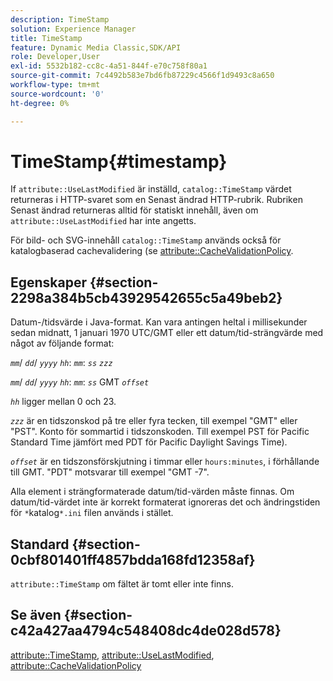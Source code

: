 ```yaml
---
description: TimeStamp
solution: Experience Manager
title: TimeStamp
feature: Dynamic Media Classic,SDK/API
role: Developer,User
exl-id: 5532b182-cc8c-4a51-844f-e70c758f80a1
source-git-commit: 7c4492b583e7bd6fb87229c4566f1d9493c8a650
workflow-type: tm+mt
source-wordcount: '0'
ht-degree: 0%

---
```


# TimeStamp{#timestamp}

If `attribute::UseLastModified` är inställd, `catalog::TimeStamp` värdet returneras i HTTP-svaret som en Senast ändrad HTTP-rubrik. Rubriken Senast ändrad returneras alltid för statiskt innehåll, även om `attribute::UseLastModified` har inte angetts.

För bild- och SVG-innehåll `catalog::TimeStamp` används också för katalogbaserad cachevalidering (se [attribute::CacheValidationPolicy](/help/aem-is-ir-api/is-api/image-catalog/image-serving-api-ref/c-image-catalog-reference/c-attributes-reference/r-cachevalidationpolicy.md).

## Egenskaper {#section-2298a384b5cb43929542655c5a49beb2}

Datum-/tidsvärde i Java-format. Kan vara antingen heltal i millisekunder sedan midnatt, 1 januari 1970 UTC/GMT eller ett datum/tid-strängvärde med något av följande format:

*`mm`*/ *`dd`*/ *`yyyy`* *`hh`*: *`mm`*: *`ss`* *`zzz`*

*`mm`*/ *`dd`*/ *`yyyy`* *`hh`*: *`mm`*: *`ss`* GMT *`offset`*

*`hh`* ligger mellan 0 och 23.

*`zzz`* är en tidszonskod på tre eller fyra tecken, till exempel &quot;GMT&quot; eller &quot;PST&quot;. Konto för sommartid i tidszonskoden. Till exempel PST för Pacific Standard Time jämfört med PDT för Pacific Daylight Savings Time).

*`offset`* är en tidszonsförskjutning i timmar eller `hours:minutes`, i förhållande till GMT. &quot;PDT&quot; motsvarar till exempel &quot;GMT -7&quot;.

Alla element i strängformaterade datum/tid-värden måste finnas. Om datum/tid-värdet inte är korrekt formaterat ignoreras det och ändringstiden för `*`katalog`*.ini` filen används i stället.

## Standard {#section-0cbf801401ff4857bdda168fd12358af}

`attribute::TimeStamp` om fältet är tomt eller inte finns.

## Se även {#section-c42a427aa4794c548408dc4de028d578}

[attribute::TimeStamp](../../../../../../is-api/image-catalog/image-serving-api-ref/c-image-catalog-reference/c-attributes-reference/r-timestamp.md#reference-4213c599a64942ee8cb9d80696b08296), [attribute::UseLastModified](../../../../../../is-api/image-catalog/image-serving-api-ref/c-image-catalog-reference/c-attributes-reference/r-uselastmodified.md#reference-73ecc421e6864a38aec5a4775f06b8e8), [attribute::CacheValidationPolicy](../../../../../../is-api/image-catalog/image-serving-api-ref/c-image-catalog-reference/c-attributes-reference/r-cachevalidationpolicy.md#reference-e55e52fd749041718a9af69fa2027b57)
